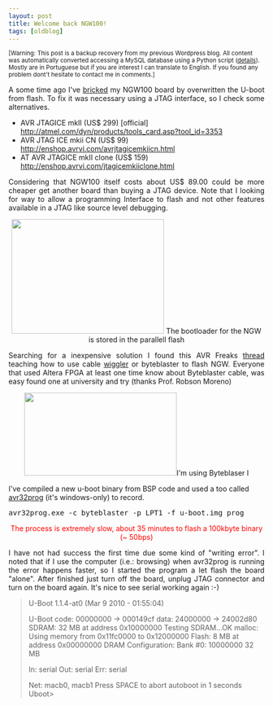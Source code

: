 ```yaml
---
layout: post
title: Welcome back NGW100!
tags: [oldblog]
---
```


<small>[Warning: This post is a backup recovery from my previous Wordpress blog. All content was automatically converted accessing a MySQL database using a Python script (<a href="http://maluta.github.io/blog/convert-wordpress-to-jekyll/">details</a>). Mostly are in Portuguese but if you are interest I can translate to English. If you found any problem dont't hesitate to contact me in comments.]</small>



<p style="text-align: justify;">A some time ago I've <a href="http://en.wikipedia.org/wiki/Bricked" target="_blank">bricked</a> my NGW100 board by overwritten the U-boot from flash. To fix it was necessary using a JTAG interface, so I check some alternatives.</p>

<ul>
	<li>AVR JTAGICE mkII (US$ 299) [official] <a href="http://atmel.com/dyn/products/tools_card.asp?tool_id=3353">http://atmel.com/dyn/products/tools_card.asp?tool_id=3353</a></li>
	<li>AVR JTAG ICE mkii CN (US$ 99) <a href="http://enshop.avrvi.com/avrjtagicemkiicn.html">http://enshop.avrvi.com/avrjtagicemkiicn.html</a></li>
	<li>AT AVR JTAGICE mkII clone (US$ 159) <a href="http://enshop.avrvi.com/jtagicemkiiclone.html">http://enshop.avrvi.com/jtagicemkiiclone.html</a></li>
</ul>
<p style="text-align: justify;">Considering that NGW100 itself costs about US$ 89.00 could be more cheaper get another board than buying a JTAG device. Note that I looking for way to allow a programming Interface to flash and not other features available in a JTAG like source level debugging.</p>
<p style="text-align: center;"><img class="aligncenter size-medium wp-image-737" title="ngw100+byteblaster" src="http://www.coding.com.br/wp-content/uploads/2010/03/ngw100+byteblaster-300x225.jpg" alt="" width="300" height="225" /> The bootloader for the NGW is stored in the parallell flash</p>
<p style="text-align: justify;">Searching for a inexpensive solution I found this AVR Freaks <a href="http://www.avrfreaks.net/index.php?name=PNphpBB2&amp;file=viewtopic&amp;t=53865" target="_blank">thread</a> teaching how to use cable <a href="http://jtag-arm9.sourceforge.net/circuit.txt" target="_blank">wiggler</a> or byteblaster to flash NGW. Everyone that used Altera FPGA at least one time know about Byteblaster cable, was easy found one at university and try (thanks Prof. Robson Moreno)</p>
<p style="text-align: left;"></p>
<p style="text-align: center;"><img class="aligncenter size-medium wp-image-746" title="Byteblaster cable" src="http://www.coding.com.br/wp-content/uploads/2010/03/bbla-300x163.png" alt="" width="300" height="163" />I'm using Byteblaser I</p>
<p style="text-align: left;">I've compiled a new u-boot binary from BSP code and used a too called <a href="http://194.204.26.104/~andrei/avrfreaks/avr32prog.zip" target="_blank">avr32prog</a> (it's windows-only) to record.</p>

<pre style="text-align: left;">avr32prog.exe -c byteblaster -p LPT1 -f u-boot.img prog
</pre>
<p style="text-align: center;"><span style="color: #ff0000;">The process is extremely slow, about 35 minutes to flash a 100kbyte binary (~ 50bps)</span></p>
<p style="text-align: justify;">I have not had success the first time due some kind of "writing error". I noted that if I use the computer (i.e.: browsing) when avr32prog is running the error happens faster, so I started the program a let flash the board "alone". After finished just turn off the board, unplug JTAG connector and turn on the board again. It's nice to see serial working again :-)</p>

<blockquote>
U-Boot 1.1.4-at0 (Mar  9 2010 - 01:55:04) 

U-Boot code: 00000000 -> 000149cf  data: 24000000 -> 24002d80
SDRAM: 32 MB at address 0x10000000
Testing SDRAM...OK
malloc: Using memory from 0x11fc0000 to 0x12000000
Flash:  8 MB at address 0x00000000
DRAM Configuration:
Bank #0: 10000000 32 MB

In:    serial
Out:   serial
Err:   serial

Net:   macb0, macb1
Press SPACE to abort autoboot in 1 seconds
Uboot> 
</blockquote>

